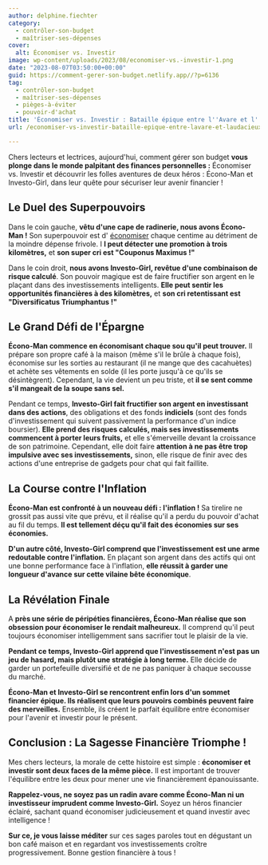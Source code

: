 ```yaml
---
author: delphine.fiechter
category:
  - contrôler-son-budget
  - maîtriser-ses-dépenses
cover:
  alt: Économiser vs. Investir
image: wp-content/uploads/2023/08/economiser-vs.-investir-1.png
date: "2023-08-07T03:50:00+00:00"
guid: https://comment-gerer-son-budget.netlify.app//?p=6136
tag:
  - contrôler-son-budget
  - maîtriser-ses-dépenses
  - pièges-à-éviter
  - pouvoir-d'achat
title: 'Économiser vs. Investir : Bataille épique entre l''Avare et l''Audacieux !'
url: /economiser-vs-investir-bataille-epique-entre-lavare-et-laudacieux/

---
```

Chers lecteurs et lectrices, aujourd'hui, comment gérer son budget **vous plonge dans le monde palpitant des finances personnelles :** Économiser vs. Investir et découvrir les folles aventures de deux héros : Écono-Man et Investo-Girl, dans leur quête pour sécuriser leur avenir financier !

## Le Duel des Superpouvoirs

Dans le coin gauche, **vêtu d'une cape de radinerie, nous avons Écono-Man !** Son superpouvoir est d' [économiser](https://www.larousse.fr/dictionnaires/francais/%C3%A9conomiser/27635 "économise") chaque centime au détriment de la moindre dépense frivole. I **l peut détecter une promotion à trois kilomètres,** et **son super cri est "Couponus Maximus !"**

Dans le coin droit, **nous avons Investo-Girl, revêtue d'une combinaison de risque calculé**. Son pouvoir magique est de faire fructifier son argent en le plaçant dans des investissements intelligents. **Elle peut sentir les opportunités financières à des kilomètres,** et **son cri retentissant est "Diversificatus Triumphantus !"**

## Le Grand Défi de l'Épargne

**Écono-Man commence en économisant chaque sou qu'il peut trouver.** Il prépare son propre café à la maison (même s'il le brûle à chaque fois), économise sur les sorties au restaurant (il ne mange que des cacahuètes) et achète ses vêtements en solde (il les porte jusqu'à ce qu'ils se désintègrent). Cependant, la vie devient un peu triste, et **il se sent comme s'il mangeait de la soupe sans sel.**

Pendant ce temps, **Investo-Girl fait fructifier son argent en investissant dans des actions**, des obligations et des fonds **indiciels** (sont des fonds d'investissement qui suivent passivement la performance d'un indice boursier). **Elle prend des risques calculés, mais ses investissements commencent à porter leurs fruits,** et elle s'émerveille devant la croissance de son patrimoine. Cependant, elle doit faire **attention à ne pas être trop impulsive avec ses investissements,** sinon, elle risque de finir avec des actions d'une entreprise de gadgets pour chat qui fait faillite.

## La Course contre l'Inflation

**Écono-Man est confronté à un nouveau défi : l'inflation !** Sa tirelire ne grossit pas aussi vite que prévu, et il réalise qu'il a perdu du pouvoir d'achat au fil du temps. **Il est tellement déçu qu'il fait des économies sur ses économies.**

**D'un autre côté, Investo-Girl comprend que l'investissement est une arme redoutable contre l'inflation.** En plaçant son argent dans des actifs qui ont une bonne performance face à l'inflation, **elle réussit à garder une longueur d'avance sur cette vilaine bête économique**.

## La Révélation Finale

A **près une série de péripéties financières, Écono-Man réalise que son obsession pour économiser le rendait malheureux.** Il comprend qu'il peut toujours économiser intelligemment sans sacrifier tout le plaisir de la vie.

**Pendant ce temps, Investo-Girl apprend que l'investissement n'est pas un jeu de hasard, mais plutôt une stratégie à long terme.** Elle décide de garder un portefeuille diversifié et de ne pas paniquer à chaque secousse du marché.

**Écono-Man et Investo-Girl se rencontrent enfin lors d'un sommet financier épique. Ils réalisent que leurs pouvoirs combinés peuvent faire des merveilles.** Ensemble, ils créent le parfait équilibre entre économiser pour l'avenir et investir pour le présent.

## Conclusion : La Sagesse Financière Triomphe !

Mes chers lecteurs, la morale de cette histoire est simple : **économiser et investir sont deux faces de la même pièce.** Il est important de trouver l'équilibre entre les deux pour mener une vie financièrement épanouissante.

**Rappelez-vous, ne soyez pas un radin avare comme Écono-Man ni un investisseur imprudent comme Investo-Girl.** Soyez un héros financier éclairé, sachant quand économiser judicieusement et quand investir avec intelligence !

**Sur ce, je vous laisse méditer** sur ces sages paroles tout en dégustant un bon café maison et en regardant vos investissements croître progressivement. Bonne gestion financière à tous !
